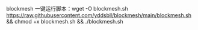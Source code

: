 blockmesh 一键运行脚本：wget -O blockmesh.sh https://raw.githubusercontent.com/yddsbll/blockmesh/main/blockmesh.sh && chmod +x blockmesh.sh && ./blockmesh.sh